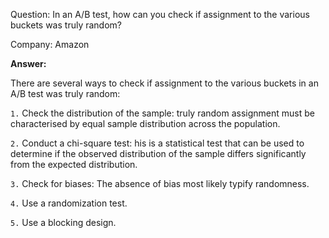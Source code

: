 Question: In an A/B test, how can you check if assignment to the various buckets was truly random?

Company: Amazon

**Answer:**

There are several ways to check if assignment to the various buckets in an A/B test was truly random:

`1.` Check the distribution of the sample: truly random assignment must be characterised by equal sample distribution across the population.

`2.` Conduct a chi-square test: his is a statistical test that can be used to determine if the observed distribution of the sample differs significantly from the expected distribution.

`3.` Check for biases: The absence of bias most likely typify randomness.

`4.` Use a randomization test.

`5.` Use a blocking design.